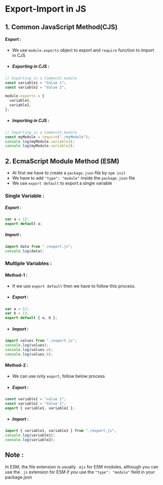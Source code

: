 # Export-Import in JS

## 1. Common JavaScript Method(CJS)

#### Export :

- We use `module.exports` object to export and `require` function to import in CJS

- ##### Exporting in CJS :

```javascript
// Exporting in a CommonJS module
const variable1 = "Value 1";
const variable2 = "Value 2";

module.exports = {
  variable1,
  variable2,
};
```

- ##### Importing in CJS :

```javascript
// Importing in a CommonJS module
const myModule = require("./myModule");
console.log(myModule.variable1);
console.log(myModule.variable2);
```

## 2. EcmaScript Module Method (ESM)

- At first we have to create a `package.json` file by `npm init`
- We have to add `"type": "module"` inside the `package.json` file
- We use `export default` to export a single variable
<!-- - We should use `export` to export multiple variables instead of using `export default` -->

### Single Variable :

##### Export :

```javascript
var a = 12;
export default a;
```

##### Import :

```javascript
import data from "./export.js";
console.log(data);
```

### Multiple Variables :

#### Method-1 :

- If we use `export default` then we have to follow this process.
- ##### Export :

```javascript
var a = 12;
var b = 13;
export default { a, b };
```

- ##### Import :

```javascript
import values from "./export.js";
console.log(values);
console.log(values.a);
console.log(values.b);
```

#### Method-2 :

- We can use only `export`, follow below process
- ##### Export :

```javascript
const variable1 = "value 1";
const variable2 = "Value 2";
export { variable1, variable2 };
```

- ##### Import :

```javascript
import { variable1, variable2 } from "./export.js";
console.log(variable1);
console.log(variable2);
```

## Note : 
In ESM, the file extension is usually `.mjs` for ESM modules, although you can use the `.js` extension for ESM if you use the `"type": "module"` field in your package.json 
